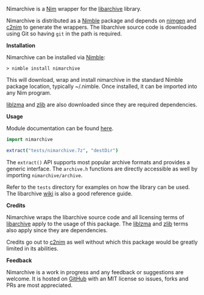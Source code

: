 Nimarchive is a [Nim](https://nim-lang.org/) wrapper for the [libarchive](https://github.com/libarchive/libarchive) library.

Nimarchive is distributed as a [Nimble](https://github.com/nim-lang/nimble) package and depends on [nimgen](https://github.com/genotrance/nimgen) and [c2nim](https://github.com/nim-lang/c2nim/) to generate the wrappers. The libarchive source code is downloaded using Git so having ```git``` in the path is required.

__Installation__

Nimarchive can be installed via [Nimble](https://github.com/nim-lang/nimble):

```
> nimble install nimarchive
```

This will download, wrap and install nimarchive in the standard Nimble package location, typically ~/.nimble. Once installed, it can be imported into any Nim program.

[liblzma](https://github.com/kobolabs/liblzma) and [zlib](https://github.com/madler/zlib) are also downloaded since they are required dependencies.

__Usage__

Module documentation can be found [here](http://nimgen.genotrance.com/nimarchive).

```nim
import nimarchive

extract("tests/nimarchive.7z", "destDir")
```

The `extract()` API supports most popular archive formats and provides a generic interface. The `archive.h` functions are directly accessible as well by importing `nimarchive/archive`.

Refer to the ```tests``` directory for examples on how the library can be used. The libarchive [wiki](https://github.com/libarchive/libarchive/wiki) is also a good reference guide.

__Credits__

Nimarchive wraps the libarchive source code and all licensing terms of [libarchive](https://github.com/libarchive/libarchive/blob/master/COPYING) apply to the usage of this package. The [liblzma](https://github.com/kobolabs/liblzma/blob/master/COPYING) and [zlib](https://zlib.net/zlib_license.html) terms also apply since they are dependencies.

Credits go out to [c2nim](https://github.com/nim-lang/c2nim/) as well without which this package would be greatly limited in its abilities.

__Feedback__

Nimarchive is a work in progress and any feedback or suggestions are welcome. It is hosted on [GitHub](https://github.com/genotrance/nimarchive) with an MIT license so issues, forks and PRs are most appreciated.
